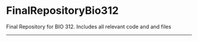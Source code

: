 # FinalRepositoryBio312
Final Repository for BIO 312. Includes all relevant code and and files

---------------------------

